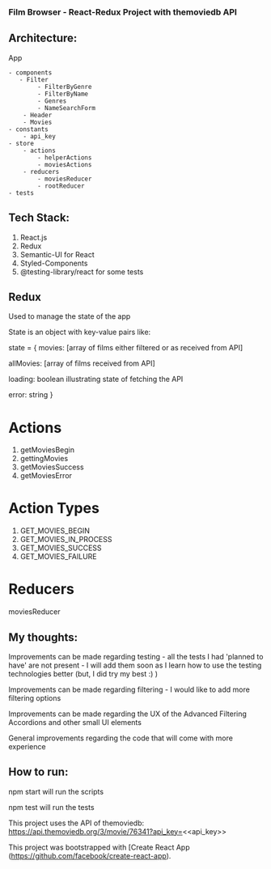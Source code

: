 ### Film Browser - React-Redux Project with themoviedb API

## Architecture:

App 
    
    - components
       - Filter
            - FilterByGenre
            - FilterByName
            - Genres
            - NameSearchForm     
        - Header
        - Movies
    - constants
        - api_key
    - store
        - actions
            - helperActions
            - moviesActions
        - reducers
            - moviesReducer
            - rootReducer
    - tests
    

## Tech Stack:
1. React.js
2. Redux
3. Semantic-UI for React
4. Styled-Components
5. @testing-library/react for some tests

## Redux
Used to manage the state of the app

State is an object with key-value pairs like:
 
 state = {
 movies: [array of films either filtered or as received from  API]
 
 allMovies: [array of films received from API]
 
 loading: boolean illustrating state of fetching the API
 
 error: string
 }
 
 
 # Actions
 1. getMoviesBegin
 2. gettingMovies
 3. getMoviesSuccess
 4. getMoviesError
 
 # Action Types
1. GET_MOVIES_BEGIN
2. GET_MOVIES_IN_PROCESS
3. GET_MOVIES_SUCCESS
4. GET_MOVIES_FAILURE
 
 # Reducers
 moviesReducer 
 
 
## My thoughts:
Improvements can be made regarding testing - all the tests I had 'planned to have' are not present - I will add them soon as I learn how to use the testing technologies better (but, I did try my best :) )

Improvements can be made regarding filtering - I would like to add more filtering options

Improvements can be made regarding the UX of the Advanced Filtering Accordions and other small UI elements

General improvements regarding the code that will come with more experience


## How to run:
npm start will run the scripts

npm test will run the tests
 

This project uses the API of themoviedb: https://api.themoviedb.org/3/movie/76341?api_key=<<api_key>>

This project was bootstrapped with [Create React App (https://github.com/facebook/create-react-app).





